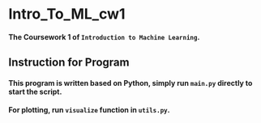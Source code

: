 # Intro_To_ML_cw1
#### The Coursework 1 of `Introduction to Machine Learning`.
## Instruction for Program
#### This program is written based on Python, simply run `main.py` directly to start the script.
#### For plotting, run `visualize` function in `utils.py`.
